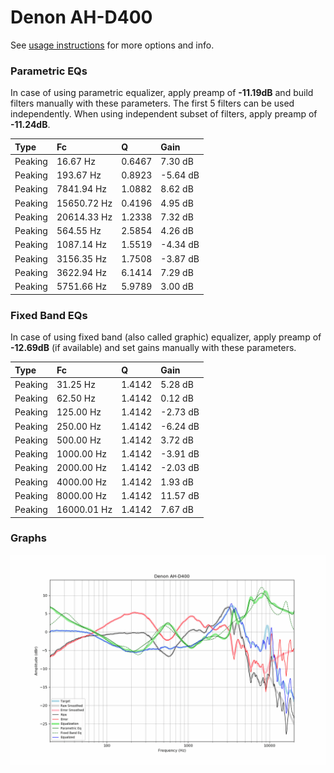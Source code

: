 # Denon AH-D400
See [usage instructions](https://github.com/jaakkopasanen/AutoEq#usage) for more options and info.

### Parametric EQs
In case of using parametric equalizer, apply preamp of **-11.19dB** and build filters manually
with these parameters. The first 5 filters can be used independently.
When using independent subset of filters, apply preamp of **-11.24dB**.

| Type    | Fc          |      Q | Gain     |
|:--------|:------------|:-------|:---------|
| Peaking | 16.67 Hz    | 0.6467 | 7.30 dB  |
| Peaking | 193.67 Hz   | 0.8923 | -5.64 dB |
| Peaking | 7841.94 Hz  | 1.0882 | 8.62 dB  |
| Peaking | 15650.72 Hz | 0.4196 | 4.95 dB  |
| Peaking | 20614.33 Hz | 1.2338 | 7.32 dB  |
| Peaking | 564.55 Hz   | 2.5854 | 4.26 dB  |
| Peaking | 1087.14 Hz  | 1.5519 | -4.34 dB |
| Peaking | 3156.35 Hz  | 1.7508 | -3.87 dB |
| Peaking | 3622.94 Hz  | 6.1414 | 7.29 dB  |
| Peaking | 5751.66 Hz  | 5.9789 | 3.00 dB  |

### Fixed Band EQs
In case of using fixed band (also called graphic) equalizer, apply preamp of **-12.69dB**
(if available) and set gains manually with these parameters.

| Type    | Fc          |      Q | Gain     |
|:--------|:------------|:-------|:---------|
| Peaking | 31.25 Hz    | 1.4142 | 5.28 dB  |
| Peaking | 62.50 Hz    | 1.4142 | 0.12 dB  |
| Peaking | 125.00 Hz   | 1.4142 | -2.73 dB |
| Peaking | 250.00 Hz   | 1.4142 | -6.24 dB |
| Peaking | 500.00 Hz   | 1.4142 | 3.72 dB  |
| Peaking | 1000.00 Hz  | 1.4142 | -3.91 dB |
| Peaking | 2000.00 Hz  | 1.4142 | -2.03 dB |
| Peaking | 4000.00 Hz  | 1.4142 | 1.93 dB  |
| Peaking | 8000.00 Hz  | 1.4142 | 11.57 dB |
| Peaking | 16000.01 Hz | 1.4142 | 7.67 dB  |

### Graphs
![](./Denon%20AH-D400.png)